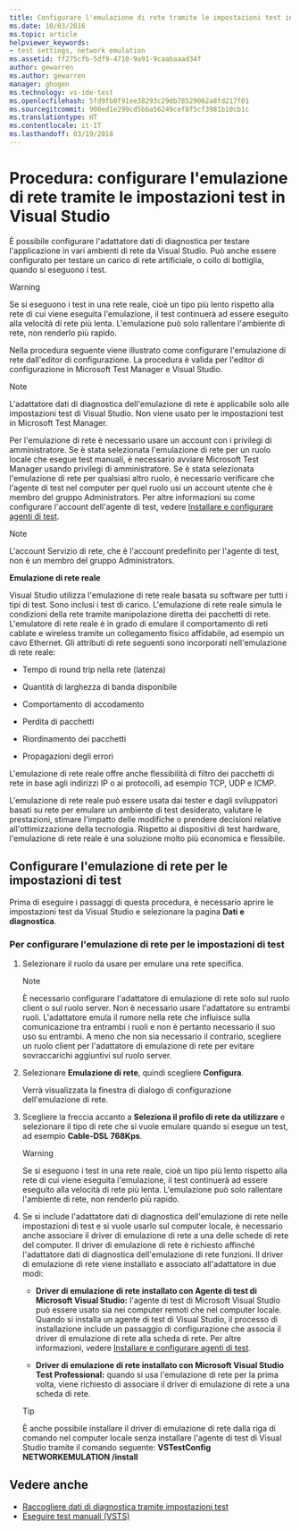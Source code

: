```yaml
---
title: Configurare l'emulazione di rete tramite le impostazioni test in Visual Studio | Microsoft Docs
ms.date: 10/03/2016
ms.topic: article
helpviewer_keywords:
- test settings, network emulation
ms.assetid: ff275cfb-5df9-4710-9a91-9caabaaad34f
author: gewarren
ms.author: gewarren
manager: ghogen
ms.technology: vs-ide-test
ms.openlocfilehash: 5fd9fb0f91ee38293c29db78529062a8fd217f01
ms.sourcegitcommit: 900ed1e299cd5bba56249cef8f5cf3981b10cb1c
ms.translationtype: HT
ms.contentlocale: it-IT
ms.lasthandoff: 03/19/2018
---
```

# <a name="how-to-configure-network-emulation-using-test-settings-in-visual-studio"></a>Procedura: configurare l'emulazione di rete tramite le impostazioni test in Visual Studio

È possibile configurare l'adattatore dati di diagnostica per testare l'applicazione in vari ambienti di rete da Visual Studio. Può anche essere configurato per testare un carico di rete artificiale, o collo di bottiglia, quando si eseguono i test.

> [!WARNING]
> Se si eseguono i test in una rete reale, cioè un tipo più lento rispetto alla rete di cui viene eseguita l'emulazione, il test continuerà ad essere eseguito alla velocità di rete più lenta. L'emulazione può solo rallentare l'ambiente di rete, non renderlo più rapido.

 Nella procedura seguente viene illustrato come configurare l'emulazione di rete dall'editor di configurazione. La procedura è valida per l'editor di configurazione in Microsoft Test Manager e Visual Studio.

> [!NOTE]
> L'adattatore dati di diagnostica dell'emulazione di rete è applicabile solo alle impostazioni test di Visual Studio. Non viene usato per le impostazioni test in Microsoft Test Manager.

Per l'emulazione di rete è necessario usare un account con i privilegi di amministratore. Se è stata selezionata l'emulazione di rete per un ruolo locale che esegue test manuali, è necessario avviare Microsoft Test Manager usando privilegi di amministratore. Se è stata selezionata l'emulazione di rete per qualsiasi altro ruolo, è necessario verificare che l'agente di test nel computer per quel ruolo usi un account utente che è membro del gruppo Administrators. Per altre informazioni su come configurare l'account dell'agente di test, vedere [Installare e configurare agenti di test](../test/lab-management/install-configure-test-agents.md).

> [!NOTE]
> L'account Servizio di rete, che è l'account predefinito per l'agente di test, non è un membro del gruppo Administrators.

 **Emulazione di rete reale**

 Visual Studio utilizza l'emulazione di rete reale basata su software per tutti i tipi di test. Sono inclusi i test di carico. L'emulazione di rete reale simula le condizioni della rete tramite manipolazione diretta dei pacchetti di rete. L'emulatore di rete reale è in grado di emulare il comportamento di reti cablate e wireless tramite un collegamento fisico affidabile, ad esempio un cavo Ethernet. Gli attributi di rete seguenti sono incorporati nell'emulazione di rete reale:

-   Tempo di round trip nella rete (latenza)

-   Quantità di larghezza di banda disponibile

-   Comportamento di accodamento

-   Perdita di pacchetti

-   Riordinamento dei pacchetti

-   Propagazioni degli errori

 L'emulazione di rete reale offre anche flessibilità di filtro dei pacchetti di rete in base agli indirizzi IP o ai protocolli, ad esempio TCP, UDP e ICMP.

 L'emulazione di rete reale può essere usata dai tester e dagli sviluppatori basati su rete per emulare un ambiente di test desiderato, valutare le prestazioni, stimare l'impatto delle modifiche o prendere decisioni relative all'ottimizzazione della tecnologia. Rispetto ai dispositivi di test hardware, l'emulazione di rete reale è una soluzione molto più economica e flessibile.

## <a name="configure-network-emulation-for-your-test-settings"></a>Configurare l'emulazione di rete per le impostazioni di test
 Prima di eseguire i passaggi di questa procedura, è necessario aprire le impostazioni test da Visual Studio e selezionare la pagina **Dati e diagnostica**.

### <a name="to-configure-network-emulation-for-your-test-settings"></a>Per configurare l'emulazione di rete per le impostazioni di test

1.  Selezionare il ruolo da usare per emulare una rete specifica.

    > [!NOTE]
    > È necessario configurare l'adattatore di emulazione di rete solo sul ruolo client o sul ruolo server. Non è necessario usare l'adattatore su entrambi ruoli. L'adattatore emula il rumore nella rete che influisce sulla comunicazione tra entrambi i ruoli e non è pertanto necessario il suo uso su entrambi. A meno che non sia necessario il contrario, scegliere un ruolo client per l'adattatore di emulazione di rete per evitare sovraccarichi aggiuntivi sul ruolo server.

2.  Selezionare **Emulazione di rete**, quindi scegliere **Configura**.

     Verrà visualizzata la finestra di dialogo di configurazione dell'emulazione di rete.

3.  Scegliere la freccia accanto a **Seleziona il profilo di rete da utilizzare** e selezionare il tipo di rete che si vuole emulare quando si esegue un test, ad esempio **Cable-DSL 768Kps**.

    > [!WARNING]
    > Se si eseguono i test in una rete reale, cioè un tipo più lento rispetto alla rete di cui viene eseguita l'emulazione, il test continuerà ad essere eseguito alla velocità di rete più lenta. L'emulazione può solo rallentare l'ambiente di rete, non renderlo più rapido.

4.  Se si include l'adattatore dati di diagnostica dell'emulazione di rete nelle impostazioni di test e si vuole usarlo sul computer locale, è necessario anche associare il driver di emulazione di rete a una delle schede di rete del computer. Il driver di emulazione di rete è richiesto affinché l'adattatore dati di diagnostica dell'emulazione di rete funzioni. Il driver di emulazione di rete viene installato e associato all'adattatore in due modi:

    -   **Driver di emulazione di rete installato con Agente di test di Microsoft Visual Studio:** l'agente di test di Microsoft Visual Studio può essere usato sia nei computer remoti che nel computer locale. Quando si installa un agente di test di Visual Studio, il processo di installazione include un passaggio di configurazione che associa il driver di emulazione di rete alla scheda di rete. Per altre informazioni, vedere [Installare e configurare agenti di test](../test/lab-management/install-configure-test-agents.md).

    -   **Driver di emulazione di rete installato con Microsoft Visual Studio Test Professional:** quando si usa l'emulazione di rete per la prima volta, viene richiesto di associare il driver di emulazione di rete a una scheda di rete.

    > [!TIP]
    > È anche possibile installare il driver di emulazione di rete dalla riga di comando nel computer locale senza installare l'agente di test di Visual Studio tramite il comando seguente: **VSTestConfig NETWORKEMULATION /install**

## <a name="see-also"></a>Vedere anche

- [Raccogliere dati di diagnostica tramite impostazioni test](../test/collect-diagnostic-information-using-test-settings.md)
- [Eseguire test manuali (VSTS)](/vsts/manual-test/getting-started/run-manual-tests)